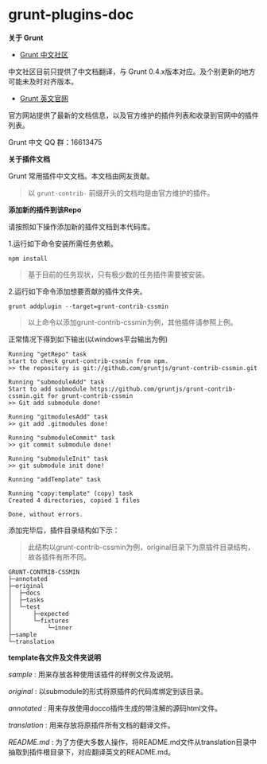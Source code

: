 grunt-plugins-doc
=================

**关于 Grunt**

- [Grunt 中文社区](http://gruntjs.org/)

中文社区目前只提供了中文档翻译，与 Grunt 0.4.x版本对应。及个别更新的地方可能未及时对齐版本。

- [Grunt 英文官网](http://gruntjs.com/)

官方网站提供了最新的文档信息，以及官方维护的插件列表和收录到官网中的插件列表。

Grunt 中文 QQ 群：16613475

**关于插件文档**

Grunt 常用插件中文文档。本文档由网友贡献。

> 以 `grunt-contrib-` 前缀开头的文档均是由官方维护的插件。

**添加新的插件到该Repo**

请按照如下操作添加新的插件文档到本代码库。

1.运行如下命令安装所需任务依赖。

```
npm install
```

> 基于目前的任务现状，只有极少数的任务插件需要被安装。

2.运行如下命令添加想要贡献的插件文件夹。

```
grunt addplugin --target=grunt-contrib-cssmin
```

> 以上命令以添加grunt-contrib-cssmin为例，其他插件请参照上例。

正常情况下得到如下输出(以windows平台输出为例)

```
Running "getRepo" task
start to check grunt-contrib-cssmin from npm.
>> the repository is git://github.com/gruntjs/grunt-contrib-cssmin.git

Running "submoduleAdd" task
Start to add submodule https://github.com/gruntjs/grunt-contrib-cssmin.git for grunt-contrib-cssmin
>> Git add submodule done!

Running "gitmodulesAdd" task
>> git add .gitmodules done!

Running "submoduleCommit" task
>> git commit submodule done!

Running "submoduleInit" task
>> git submodule init done!

Running "addTemplate" task

Running "copy:template" (copy) task
Created 4 directories, copied 1 files

Done, without errors.

```

添加完毕后，插件目录结构如下示：

> 此结构以grunt-contrib-cssmin为例，original目录下为原插件目录结构，故各插件有所不同。

```
GRUNT-CONTRIB-CSSMIN
├─annotated
├─original
│  ├─docs
│  ├─tasks
│  └─test
│      ├─expected
│      └─fixtures
│          └─inner
├─sample
└─translation

```

**template各文件及文件夹说明**

_sample_ : 用来存放各种使用该插件的样例文件及说明。

_original_ : 以submodule的形式将原插件的代码库绑定到该目录。

_annotated_ : 用来存放使用docco插件生成的带注解的源码html文件。

_translation_ : 用来存放将原插件所有文档的翻译文件。

_README.md_ : 为了方便大多数人操作，将README.md文件从translation目录中抽取到插件根目录下，对应翻译英文的README.md。



